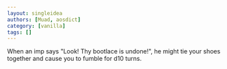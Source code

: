 ```yaml
---
layout: singleidea
authors: [Muad, aosdict]
category: [vanilla]
tags: []
---
```

When an imp says "Look! Thy bootlace is undone!", he might tie your shoes together and cause you to fumble for d10 turns.
